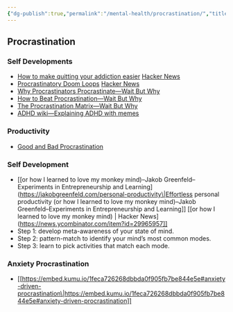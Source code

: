 ```yaml
---
{"dg-publish":true,"permalink":"/mental-health/procrastination/","title":"Procrastination","tags":["procrastination"],"noteIcon":""}
---
```



## Procrastination

### Self Developments

- [How to make quitting your addiction easier](https://www.deprocrastination.co/blog/how-to-make-quitting-your-addiction-easier) [Hacker News](https://news.ycombinator.com/item?id=29850020)
- [Procrastinatory Doom Loops](https://brennancolberg.com/blog/procrastinatory-doom-loops) [Hacker News](https://news.ycombinator.com/item?id=29818894)
- [Why Procrastinators Procrastinate—Wait But Why](https://waitbutwhy.com/2013/10/why-procrastinators-procrastinate.html)
- [How to Beat Procrastination—Wait But Why](https://waitbutwhy.com/2013/11/how-to-beat-procrastination.html)
- [The Procrastination Matrix—Wait But Why](https://waitbutwhy.com/2015/03/procrastination-matrix.html)
- [ADHD wiki—Explaining ADHD with memes](https://romankogan.net/adhd/)

### Productivity

- [Good and Bad Procrastination](http://paulgraham.com/procrastination.html)

### Self Development

- [[or how I learned to love my monkey mind)–Jakob Greenfeld–Experiments in Entrepreneurship and Learning](https://jakobgreenfeld.com/personal-productivity\|Effortless personal productivity (or how I learned to love my monkey mind)–Jakob Greenfeld–Experiments in Entrepreneurship and Learning]] [[or how I learned to love my monkey mind) \| Hacker News](https://news.ycombinator.com/item?id=29965957]]
- Step 1: develop meta-awareness of your state of mind.
- Step 2: pattern-match to identify your mind’s most common modes.
- Step 3: learn to pick activities that match each mode.

### Anxiety Procrastination

- [[https://embed.kumu.io/1feca726268dbbda0f905fb7be844e5e#anxiety-driven-procrastination\|https://embed.kumu.io/1feca726268dbbda0f905fb7be844e5e#anxiety-driven-procrastination]]
